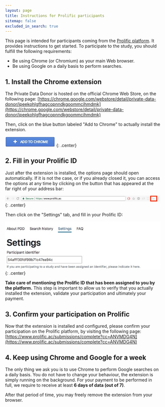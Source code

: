 ```yaml
---
layout: page
title: Instructions for Prolific participants
sitemap: false
excluded_in_search: true
---
```


This page is intended for participants coming from the [Prolific platform](https://www.prolific.ac/).
It provides instructions to get started.
To participate to the study, you should fulfill the following requirements:

* Be using Chrome (or Chromium) as your main Web browser.
* Be using Google on a daily basis to perform searches.

## 1. Install the Chrome extension

The Private Data Donor is hosted on the official Chrome Web Store, on the following page: 
[https://chrome.google.com/webstore/detail/private-data-donor/ipeekohlgfhagcopnndkgoommcihmdmk](https://chrome.google.com/webstore/detail/private-data-donor/ipeekohlgfhagcopnndkgoommcihmdmk)

Then, click on the blue button labeled "Add to Chrome" to actually install the extension.

![Add to Chrome](assets/screenshots/add_to_chrome.jpeg)
{: .center}

## 2. Fill in your Prolific ID

Just after the extension is installed, the options page should open automatically.
If it is not the case, or if you already closed it, you can access the options at any time by clicking on the button that has appeared at the far right of your address bar:

![Add to Chrome](assets/screenshots/chrome_address_bar.jpg)
{: .center}

Then click on the "Settings" tab, and fill in your Prolific ID:

![Add to Chrome](assets/screenshots/fill_prolific_id.jpeg)
{: .center}

**Take care of mentioning the Prolific ID that has been assigned to you by the platform.**
This step is important to allow us to verify that you actually installed the extension, validate your participation and ultimately your payment.

## 3. Confirm your participation on Prolific

Now that the extension is installed and configured, please confirm your participation on the Prolific platform, by visiting the following page:
[https://www.prolific.ac/submissions/complete?cc=ANVMDG4N](https://www.prolific.ac/submissions/complete?cc=ANVMDG4N)

## 4. Keep using Chrome and Google for a week

The only thing we ask you is to use Chrome to perform Google searches on a daily basis.
You do not have to change your behaviour, the extension is simply running on the background.
For your payment to be performed in full, we require to receive at least **6 days of data (out of 7)**.
 
After that period of time, you may freely remove the extension from your browser.

